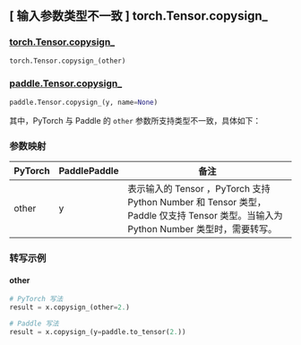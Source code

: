 ## [ 输入参数类型不一致 ] torch.Tensor.copysign_

### [torch.Tensor.copysign_](https://pytorch.org/docs/stable/generated/torch.Tensor.copysign_.html#torch.Tensor.copysign_)

```python
torch.Tensor.copysign_(other)
```

### [paddle.Tensor.copysign_]()

```python
paddle.Tensor.copysign_(y, name=None)
```

其中，PyTorch 与 Paddle 的 `other` 参数所支持类型不一致，具体如下：

### 参数映射

| PyTorch | PaddlePaddle | 备注                          |
| ------- | ------------ | ----------------------------- |
| other   | y            | 表示输入的 Tensor ，PyTorch 支持 Python Number 和 Tensor 类型， Paddle 仅支持 Tensor 类型。当输入为 Python Number 类型时，需要转写。  |

### 转写示例
#### other
```python
# PyTorch 写法
result = x.copysign_(other=2.)

# Paddle 写法
result = x.copysign_(y=paddle.to_tensor(2.))
```
